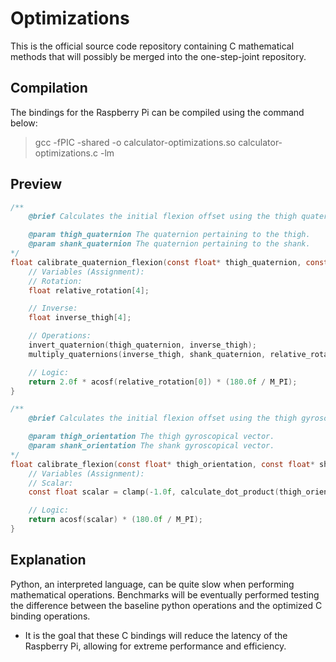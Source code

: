 # Optimizations
This is the official source code repository containing C mathematical methods that will possibly be merged into the one-step-joint repository.

## Compilation
The bindings for the Raspberry Pi can be compiled using the command below:

> gcc -fPIC -shared -o calculator-optimizations.so calculator-optimizations.c -lm

## Preview
```c
/**
    @brief Calculates the initial flexion offset using the thigh quaternion and shank quaternion.

    @param thigh_quaternion The quaternion pertaining to the thigh.
    @param shank_quaternion The quaternion pertaining to the shank.
*/
float calibrate_quaternion_flexion(const float* thigh_quaternion, const float* shank_quaternion) {
    // Variables (Assignment):
    // Rotation:
    float relative_rotation[4];

    // Inverse:
    float inverse_thigh[4];

    // Operations:
    invert_quaternion(thigh_quaternion, inverse_thigh);
    multiply_quaternions(inverse_thigh, shank_quaternion, relative_rotation);

    // Logic:
    return 2.0f * acosf(relative_rotation[0]) * (180.0f / M_PI);
}

/**
    @brief Calculates the initial flexion offset using the thigh gyroscopical vector and the shank gyroscopical vector.

    @param thigh_orientation The thigh gyroscopical vector.
    @param shank_orientation The shank gyroscopical vector.
*/
float calibrate_flexion(const float* thigh_orientation, const float* shank_orientation) {
    // Variables (Assignment):
    // Scalar:
    const float scalar = clamp(-1.0f, calculate_dot_product(thigh_orientation, shank_orientation), 1.0f);

    // Logic:
    return acosf(scalar) * (180.0f / M_PI);
}
```

## Explanation
Python, an interpreted language, can be quite slow when performing mathematical operations. Benchmarks will be eventually performed testing the difference between the baseline python operations and the optimized C binding operations.
* It is the goal that these C bindings will reduce the latency of the Raspberry Pi, allowing for extreme performance and efficiency.
